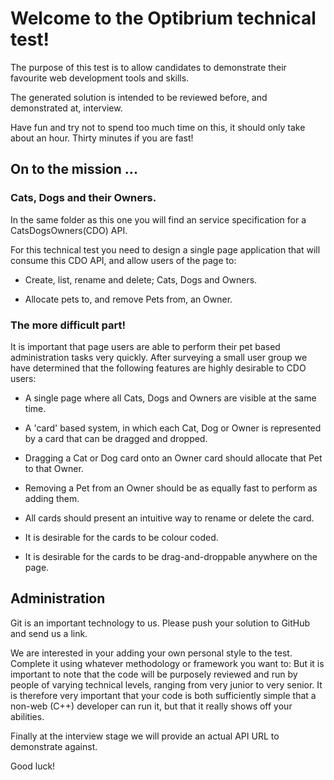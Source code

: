 
# Welcome to the Optibrium technical test!

The purpose of this test is to allow candidates to demonstrate their favourite web development tools and skills.

The generated solution is intended to be reviewed before, and demonstrated at, interview.

Have fun and try not to spend too much time on this, it should only take about an hour. Thirty minutes if you are fast!

## On to the mission ...

### Cats, Dogs and their Owners.

In the same folder as this one you will find an service specification for a CatsDogsOwners(CDO) API.

For this technical test you need to design a single page application that will consume this CDO API, and allow users of the page to:

- Create, list, rename and delete; Cats, Dogs and Owners.

- Allocate pets to, and remove Pets from, an Owner.

### The more difficult part!

It is important that page users are able to perform their pet based administration tasks very quickly.
After surveying a small user group we have determined that the following features are highly desirable to CDO users:

- A single page where all Cats, Dogs and Owners are visible at the same time.

- A 'card' based system, in which each Cat, Dog or Owner is represented by a card that can be dragged and dropped.

- Dragging a Cat or Dog card onto an Owner card should allocate that Pet to that Owner.

- Removing a Pet from an Owner should be as equally fast to perform as adding them.

- All cards should present an intuitive way to rename or delete the card.

- It is desirable for the cards to be colour coded.

- It is desirable for the cards to be drag-and-droppable anywhere on the page.

## Administration

Git is an important technology to us. Please push your solution to GitHub and send us a link.

We are interested in your adding your own personal style to the test. Complete it using whatever methodology  or framework you want to:
But it is important to note that the code will be purposely reviewed and run by people of varying technical levels, ranging from very junior to very senior.
It is therefore very important that your code is both sufficiently simple that a non-web (C++) developer can run it, but that it really shows off your abilities.

Finally at the interview stage we will provide an actual API URL to demonstrate against.

Good luck!
